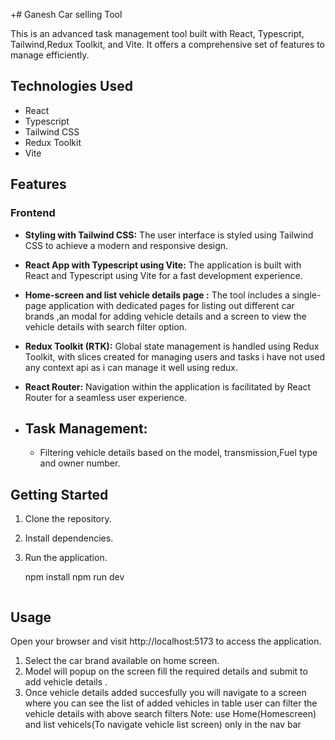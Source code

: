 +# Ganesh Car selling Tool

This is an advanced task management tool built with React, Typescript, Tailwind,Redux Toolkit, and Vite. It offers a comprehensive set of features to manage efficiently.

## Technologies Used
- React
- Typescript
- Tailwind CSS
- Redux Toolkit
- Vite

## Features

### Frontend
- **Styling with Tailwind CSS:** The user interface is styled using Tailwind CSS to achieve a modern and responsive design.

- **React App with Typescript using Vite:** The application is built with React and Typescript using Vite for a fast development experience.

- **Home-screen and list vehicle details page :** The tool includes a single-page application with dedicated pages for listing out different car brands ,an modal for adding vehicle details and a screen to view the vehicle details with search filter option.


- **Redux Toolkit (RTK):** Global state management is handled using Redux Toolkit, with slices created for managing users and tasks i have not used any context api as i can manage it well using redux.

- **React Router:** Navigation within the application is facilitated by React Router for a seamless user experience.

- **Task Management:**
  - 
  - Filtering vehicle details based on the model, transmission,Fuel type and owner number.



## Getting Started

1. Clone the repository.
2. Install dependencies.
3. Run the application.

   
  
   npm install
   npm run dev
   ```

## Usage
Open your browser and visit http://localhost:5173 to access the application.

1. Select the car brand available on home screen.
2. Model will popup on the screen fill the required details and submit to add vehicle details .
3. Once vehicle details added succesfully you will navigate to a screen where you can see the list of added vehicles in table user can filter the vehicle details with above search filters
Note: use Home(Homescreen) and list vehicels(To navigate vehicle list screen) only in the nav bar
